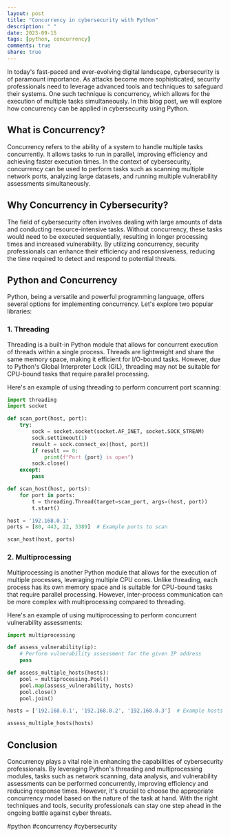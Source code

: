 ```yaml
---
layout: post
title: "Concurrency in cybersecurity with Python"
description: " "
date: 2023-09-15
tags: [python, concurrency]
comments: true
share: true
---
```


In today's fast-paced and ever-evolving digital landscape, cybersecurity is of paramount importance. As attacks become more sophisticated, security professionals need to leverage advanced tools and techniques to safeguard their systems. One such technique is concurrency, which allows for the execution of multiple tasks simultaneously. In this blog post, we will explore how concurrency can be applied in cybersecurity using Python.

## What is Concurrency?

Concurrency refers to the ability of a system to handle multiple tasks concurrently. It allows tasks to run in parallel, improving efficiency and achieving faster execution times. In the context of cybersecurity, concurrency can be used to perform tasks such as scanning multiple network ports, analyzing large datasets, and running multiple vulnerability assessments simultaneously.

## Why Concurrency in Cybersecurity?

The field of cybersecurity often involves dealing with large amounts of data and conducting resource-intensive tasks. Without concurrency, these tasks would need to be executed sequentially, resulting in longer processing times and increased vulnerability. By utilizing concurrency, security professionals can enhance their efficiency and responsiveness, reducing the time required to detect and respond to potential threats.

## Python and Concurrency

Python, being a versatile and powerful programming language, offers several options for implementing concurrency. Let's explore two popular libraries:

### 1. Threading

Threading is a built-in Python module that allows for concurrent execution of threads within a single process. Threads are lightweight and share the same memory space, making it efficient for I/O-bound tasks. However, due to Python's Global Interpreter Lock (GIL), threading may not be suitable for CPU-bound tasks that require parallel processing.

Here's an example of using threading to perform concurrent port scanning:

```python
import threading
import socket

def scan_port(host, port):
    try:
        sock = socket.socket(socket.AF_INET, socket.SOCK_STREAM)
        sock.settimeout(1)
        result = sock.connect_ex((host, port))
        if result == 0:
            print(f"Port {port} is open")
        sock.close()
    except:
        pass

def scan_host(host, ports):
    for port in ports:
        t = threading.Thread(target=scan_port, args=(host, port))
        t.start()

host = '192.168.0.1'
ports = [80, 443, 22, 3389]  # Example ports to scan

scan_host(host, ports)
```

### 2. Multiprocessing

Multiprocessing is another Python module that allows for the execution of multiple processes, leveraging multiple CPU cores. Unlike threading, each process has its own memory space and is suitable for CPU-bound tasks that require parallel processing. However, inter-process communication can be more complex with multiprocessing compared to threading.

Here's an example of using multiprocessing to perform concurrent vulnerability assessments:

```python
import multiprocessing

def assess_vulnerability(ip):
    # Perform vulnerability assessment for the given IP address
    pass

def assess_multiple_hosts(hosts):
    pool = multiprocessing.Pool()
    pool.map(assess_vulnerability, hosts)
    pool.close()
    pool.join()

hosts = ['192.168.0.1', '192.168.0.2', '192.168.0.3']  # Example hosts to assess

assess_multiple_hosts(hosts)
```

## Conclusion

Concurrency plays a vital role in enhancing the capabilities of cybersecurity professionals. By leveraging Python's threading and multiprocessing modules, tasks such as network scanning, data analysis, and vulnerability assessments can be performed concurrently, improving efficiency and reducing response times. However, it's crucial to choose the appropriate concurrency model based on the nature of the task at hand. With the right techniques and tools, security professionals can stay one step ahead in the ongoing battle against cyber threats.

#python #concurrency #cybersecurity